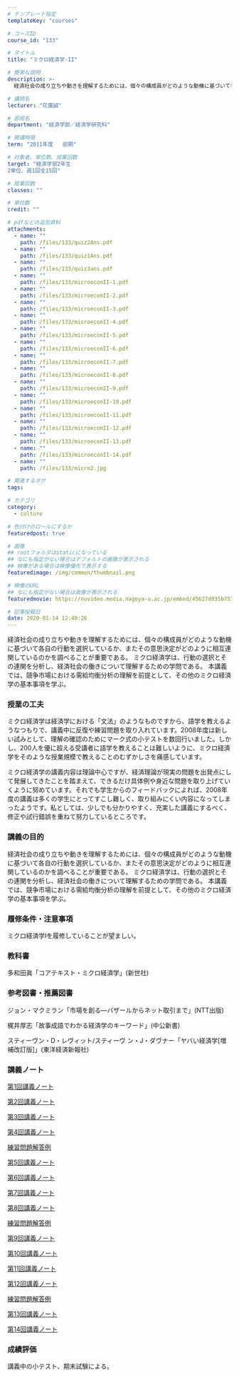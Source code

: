```yaml
---
# テンプレート指定
templateKey: "courses"

# コースID
course_id: "133"

# タイトル
title: "ミクロ経済学-II"

# 簡単な説明
description: >-
  経済社会の成り立ちや動きを理解するためには、個々の構成員がどのような動機に基づいて各自の行動を選択しているか、またその意思決定がどのように相互連関しているのかを調べることが重要である。 ミクロ経済学は...

# 講師名
lecturer: "花薗誠"

# 部局名
department: "経済学部／経済学研究科"

# 開講時限
term: "2011年度	前期"

# 対象者、単位数、授業回数
target: "経済学部2年生
2単位、週1回全15回"

# 授業回数
classes: ""

# 単位数
credit: ""

# pdfなどの追加資料
attachments: 
  - name: "" 
    path: /files/133/quiz2Ans.pdf
  - name: "" 
    path: /files/133/quiz1Ans.pdf
  - name: "" 
    path: /files/133/quiz3ans.pdf
  - name: "" 
    path: /files/133/microeconII-1.pdf
  - name: "" 
    path: /files/133/microeconII-2.pdf
  - name: "" 
    path: /files/133/microeconII-3.pdf
  - name: "" 
    path: /files/133/microeconII-4.pdf
  - name: "" 
    path: /files/133/microeconII-5.pdf
  - name: "" 
    path: /files/133/microeconII-6.pdf
  - name: "" 
    path: /files/133/microeconII-7.pdf
  - name: "" 
    path: /files/133/microeconII-8.pdf
  - name: "" 
    path: /files/133/microeconII-9.pdf
  - name: "" 
    path: /files/133/microeconII-10.pdf
  - name: "" 
    path: /files/133/microeconII-11.pdf
  - name: "" 
    path: /files/133/microeconII-12.pdf
  - name: "" 
    path: /files/133/microeconII-13.pdf
  - name: "" 
    path: /files/133/microeconII-14.pdf
  - name: "" 
    path: /files/133/micro2.jpg

# 関連するタグ
tags:

# カテゴリ
category:
  - culture

# 色付けのロールにするか
featuredpost: true

# 画像
## rootフォルダはstaticになっている
## なにも指定がない場合はデフォルトの画像が表示される
## 映像がある場合は映像優先で表示する
featuredimage: /img/common/thumbnail.png

# 映像のURL
## なにも指定がない場合は画像が表示される
featuredmovie: https://nuvideo.media.nagoya-u.ac.jp/embed/45627d035b7537645d95fd0ad2eaa115aac415bd

# 記事投稿日
date: 2020-01-14 12:40:26
---
```


経済社会の成り立ちや動きを理解するためには、個々の構成員がどのような動機に基づいて各自の行動を選択しているか、またその意思決定がどのように相互連関しているのかを調べることが重要である。 ミクロ経済学は、行動の選択とその連関を分析し、経済社会の働きについて理解するための学問である。 本講義では、競争市場における需給均衡分析の理解を前提として、その他のミクロ経済学の基本事項を学ぶ。

### 授業の工夫


ミクロ経済学は経済学における「文法」のようなものですから、語学を教えるようなつもりで、講義中に反復や練習問題を取り入れています。2008年度は新しい試みとして、理解の確認のためにマーク式の小テストを数回行いました。しかし、200人を優に超える受講者に語学を教えることは難しいように、ミクロ経済学をそのような授業規模で教えることのむずかしさを痛感しています。

ミクロ経済学の講義内容は理論中心ですが、経済理論が現実の問題を出発点にして発展してきたことを踏まえて、できるだけ具体例や身近な問題を取り上げていくように努めています。それでも学生からのフィードバックによれば、2008年度の講義は多くの学生にとってすこし難しく、取り組みにくい内容になってしまったようです。私としては、少しでも分かりやすく、充実した講義にするべく、修正や試行錯誤を重ねて努力しているところです。


### 講義の目的


経済社会の成り立ちや動きを理解するためには、個々の構成員がどのような動機に基づいて各自の行動を選択しているか、またその意思決定がどのように相互連関しているのかを調べることが重要である。 ミクロ経済学は、行動の選択とその連関を分析し、経済社会の働きについて理解するための学問である。 本講義では、競争市場における需給均衡分析の理解を前提として、その他のミクロ経済学の基本事項を学ぶ。


### 履修条件・注意事項


ミクロ経済学Iを履修していることが望ましい。


### 教科書


多和田眞「コアテキスト・ミクロ経済学」(新世社)


### 参考図書・推薦図書


ジョン・マクミラン「市場を創る—バザールからネット取引まで」(NTT出版)

梶井厚志「故事成語でわかる経済学のキーワード」(中公新書)

スティーヴン・D・レヴィット/スティーヴ ン・J・ダヴナー「ヤバい経済学[増補改訂版]」(東洋経済新報社)


### 講義ノート



















[第1回講義ノート](/files/133/microeconII-1.pdf) 

















[第2回講義ノート](/files/133/microeconII-2.pdf) 

















[第3回講義ノート](/files/133/microeconII-3.pdf) 

















[第4回講義ノート](/files/133/microeconII-4.pdf) 

















[練習問題解答例](/files/133/quiz1Ans.pdf) 

















[第5回講義ノート](/files/133/microeconII-5.pdf) 

















[第6回講義ノート](/files/133/microeconII-6.pdf) 

















[第7回講義ノート](/files/133/microeconII-7.pdf) 

















[第8回講義ノート](/files/133/microeconII-8.pdf) 

















[練習問題解答例](/files/133/quiz2Ans.pdf) 

















[第9回講義ノート](/files/133/microeconII-9.pdf) 

















[第10回講義ノート](/files/133/microeconII-10.pdf) 

















[第11回講義ノート](/files/133/microeconII-11.pdf) 

















[第12回講義ノート](/files/133/microeconII-12.pdf) 

















[練習問題解答例](/files/133/quiz3ans.pdf) 

















[第13回講義ノート](/files/133/microeconII-13.pdf) 

















[第14回講義ノート](/files/133/microeconII-14.pdf) 


### 成績評価


講義中の小テスト、期末試験による。
